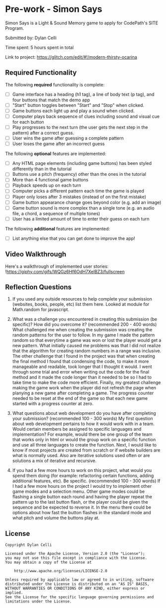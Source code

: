 # Pre-work - Simon Says

Simon Says is a Light & Sound Memory game to apply for CodePath's SITE Program. 

Submitted by: Dylan Celli

Time spent: 5 hours spent in total

Link to project: https://glitch.com/edit/#!/modern-thirsty-ocarina

## Required Functionality

The following **required** functionality is complete:

* [ ] Game interface has a heading (h1 tag), a line of body text (p tag), and four buttons that match the demo app
* [ ] "Start" button toggles between "Start" and "Stop" when clicked. 
* [ ] Game buttons each light up and play a sound when clicked. 
* [ ] Computer plays back sequence of clues including sound and visual cue for each button
* [ ] Play progresses to the next turn (the user gets the next step in the pattern) after a correct guess. 
* [ ] User wins the game after guessing a complete pattern
* [ ] User loses the game after an incorrect guess

The following **optional** features are implemented:

* [ ] Any HTML page elements (including game buttons) has been styled differently than in the tutorial
* [ ] Buttons use a pitch (frequency) other than the ones in the tutorial
* [ ] More than 4 functional game buttons
* [ ] Playback speeds up on each turn
* [ ] Computer picks a different pattern each time the game is played
* [ ] Player only loses after 3 mistakes (instead of on the first mistake)
* [ ] Game button appearance change goes beyond color (e.g. add an image)
* [ ] Game button sound is more complex than a single tone (e.g. an audio file, a chord, a sequence of multiple tones)
* [ ] User has a limited amount of time to enter their guess on each turn

The following **additional** features are implemented:

- [ ] List anything else that you can get done to improve the app!

## Video Walkthrough

Here's a walkthrough of implemented user stories:
!https://giphy.com/gifs/WQGz6Hf6OdH7XelBZ3/fullscreen


## Reflection Questions
1. If you used any outside resources to help complete your submission (websites, books, people, etc) list them here. 
Looked at module for Math.random for javascript.

2. What was a challenge you encountered in creating this submission (be specific)? How did you overcome it? (recommended 200 - 400 words) 
What challenged me when creating the submission was creating the random patterns for the user to follow. In my game I made the pattern random so that
everytime a game was won or lost the player would get a new pattern. What initially caused me problems was that I did not realize that the algorithm for
creating random numbers in a range was inclusive. The other challenge that I found in the project was that when creating the final method I found that
condensing the code, to make it more manageable and readable, took longer that I thought it would. I went through some trial and error when writing out the
code for the final method and it made the code longer than it needed to be so I had to take time to make the code more efficient. Finally, my greatest challenge
making the game work when the player did not refresh the page when planying a new game after completing a game. The progress counter needed to be reset at the end
of the game so that each new game started with a progress counter at zero.

3. What questions about web development do you have after completing your submission? (recommended 100 - 300 words) 
My first question about web development pertains to how it would work with in a team. Would certain members be assigned to specific languages and implementation?
For example, would there be one group of the team that works only in html or would the group work on a specific function and use all three languages to create the
function. Next, I would like to know if most projects are created from scratch or if website builders are what is normally used. Also are iterative solutions
used often or are solutions a mix of iterative and recursive.

4. If you had a few more hours to work on this project, what would you spend them doing (for example: refactoring certain functions, adding additional features, etc). Be specific. (recommended 100 - 300 words) 
If I had a few more hours on the project I would try to implement other game modes and a selection menu. Other game modes could be flashing a single button each round
and having the player repeat the pattern up to the last button flash, or the player could be given the sequence and be expected to reverse it. In the menu there could be
options about how fast the button flashes in the standard mode and what pitch and volume the buttons play at. 



## License

    Copyright Dylan Celli

    Licensed under the Apache License, Version 2.0 (the "License");
    you may not use this file except in compliance with the License.
    You may obtain a copy of the License at

        http://www.apache.org/licenses/LICENSE-2.0

    Unless required by applicable law or agreed to in writing, software
    distributed under the License is distributed on an "AS IS" BASIS,
    WITHOUT WARRANTIES OR CONDITIONS OF ANY KIND, either express or implied.
    See the License for the specific language governing permissions and
    limitations under the License.